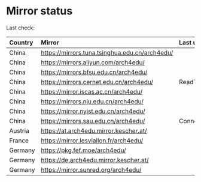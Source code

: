 <script src="./time.js"></script>
# Mirror status
Last check: <script type="text/javascript">localize(1747146370.7672126);</script>

|Country|Mirror|Last update|
|:------|:-----|:----------|
|China|https://mirrors.tuna.tsinghua.edu.cn/arch4edu/|<script type="text/javascript">localize(1747118815);</script>|
|China|https://mirrors.aliyun.com/arch4edu/|<script type="text/javascript">localize(1747118815);</script>|
|China|https://mirrors.bfsu.edu.cn/arch4edu/|<script type="text/javascript">localize(1747077497);</script>|
|China|https://mirrors.cernet.edu.cn/arch4edu/|ReadTimeout|
|China|https://mirror.iscas.ac.cn/arch4edu/|<script type="text/javascript">localize(1747118815);</script>|
|China|https://mirrors.nju.edu.cn/arch4edu/|<script type="text/javascript">localize(1747033079);</script>|
|China|https://mirror.nyist.edu.cn/arch4edu/|<script type="text/javascript">localize(1747118815);</script>|
|China|https://mirrors.sau.edu.cn/arch4edu/|ConnectionError|
|Austria|https://at.arch4edu.mirror.kescher.at/|<script type="text/javascript">localize(1747118815);</script>|
|France|https://mirror.lesviallon.fr/arch4edu/|<script type="text/javascript">localize(1747118815);</script>|
|Germany|https://pkg.fef.moe/arch4edu/|<script type="text/javascript">localize(1747118815);</script>|
|Germany|https://de.arch4edu.mirror.kescher.at/|<script type="text/javascript">localize(1747118815);</script>|
|Germany|https://mirror.sunred.org/arch4edu/|<script type="text/javascript">localize(1747118815);</script>|

<script src="./tablefilter/tablefilter.js"></script>
<script src="./table.js"></script>